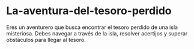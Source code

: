 # La-aventura-del-tesoro-perdido
Eres un aventurero que busca encontrar el tesoro perdido de una isla misteriosa. Debes navegar a través de la isla, resolver acertijos y superar obstáculos para llegar al tesoro.
